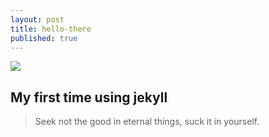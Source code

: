 ```yaml
---
layout: post
title: hello-there
published: true
---
```


![]({{site.baseurl}}/https://unsplash.com/photos/CTOEvaAaTMQ/download?ixid=MnwxMjA3fDB8MXxhbGx8Mjh8fHx8fHwyfHwxNjcwODE1ODI1&force=true&w=640)
## My first time using jekyll
> Seek not the good in eternal things, suck it in yourself.
